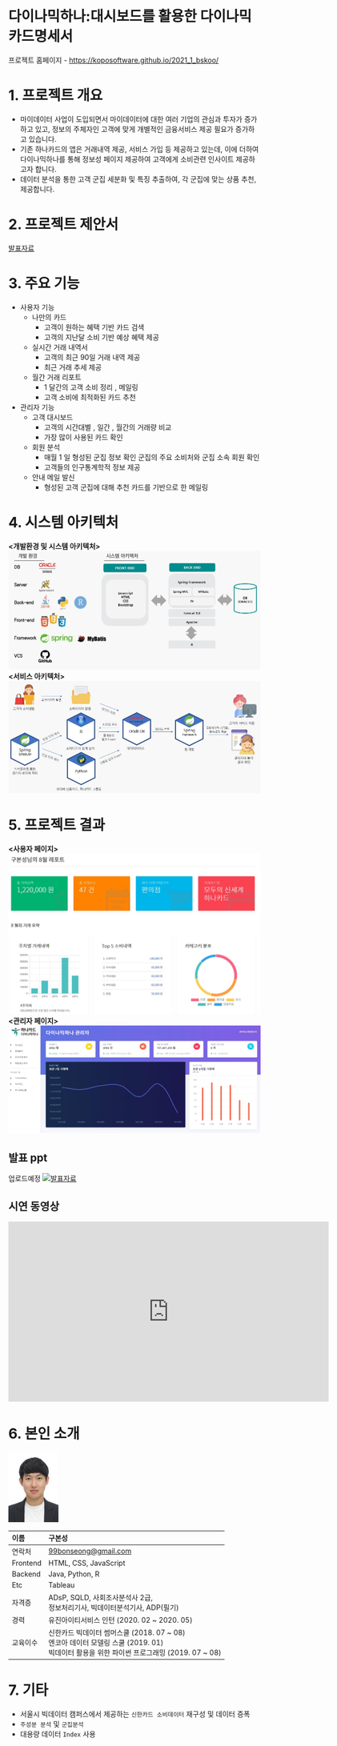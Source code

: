 # 다이나믹하나:대시보드를 활용한 다이나믹 카드명세서

프로젝트 홈페이지 - https://koposoftware.github.io/2021_1_bskoo/

# 1. 프로젝트 개요

- 마이데이터 사업이 도입되면서 마이데이터에 대한 여러 기업의 관심과 투자가 증가하고 있고, 정보의 주체자인 고객에 맞게 개별적인 금융서비스 제공 필요가 증가하고 있습니다.
- 기존 하나카드의 앱은 거래내역 제공, 서비스 가입 등 제공하고 있는데, 이에 더하여 다이나믹하나를 통해 정보성 페이지 제공하여 고객에게 소비관련 인사이트 제공하고자 합니다.
- 데이터 분석을 통한 고객 군집 세분화 및 특징 추출하여, 각 군집에 맞는 상품 추천, 제공합니다.

# 2. 프로젝트 제안서
[발표자료](proposal.pdf)<br>

# 3. 주요 기능
* 사용자 기능
  * 나만의 카드
    * 고객이 원하는 혜택 기반 카드 검색
    * 고객의 지난달 소비 기반 예상 혜택 제공
  * 실시간 거래 내역서
    * 고객의 최근 90일 거래 내역 제공
    * 최근 거래 추세 제공
  * 월간 거래 리포트
    * 1 달간의 고객 소비 정리 , 메일링
    * 고객 소비에 최적화된 카드 추천
* 관리자 기능
  * 고객 대시보드
    * 고객의 시간대별 , 일간 , 월간의 거래량 비교
    * 가장 많이 사용된 카드 확인
  * 회원 분석
    * 매월 1 일 형성된 군집 정보 확인 군집의 주요 소비처와 군집 소속 회원 확인
    * 고객들의 인구통계학적 정보 제공
  * 안내 메일 발신
    * 형성된 고객 군집에 대해 추천 카드를 기반으로 한 메일링


# 4. 시스템 아키텍처
**<개발환경 및 시스템 아키텍처>**
<img src="system.JPG"/>
**<서비스 아키텍처>**
<img src="service.JPG"/>


# 5. 프로젝트 결과
**<사용자 페이지>**
<img src="user_page.JPG"/>
**<관리자 페이지>**
<img src="admin_page.JPG"/>
## 발표 ppt 
업로드예정
<img src="cover1.JPG"/>[발표자료](/project.pptx)<br>

## 시연 동영상 
<iframe id="ytplayer" type="text/html" width="640" height="360" src="https://youtu.be/qWUPHW-K_5w" frameborder="0"></iframe>

# 6. 본인 소개
<img src="me_small.jpg"/>

|이름|구본성|
|:-----|:--|
|연락처|99bonseong@gmail.com|
|Frontend|HTML, CSS, JavaScript|
|Backend|Java, Python, R|
|Etc|Tableau|
|자격증|ADsP, SQLD, 사회조사분석사 2급,<br>정보처리기사, 빅데이터분석기사, ADP(필기)|
|경력|유진아이티서비스 인턴 (2020. 02 ~ 2020. 05)|
|교육이수|신한카드 빅데이터 썸머스쿨 (2018. 07 ~ 08)<br>엔코아 데이터 모델링 스쿨 (2019. 01)<br>빅데이터 활용을 위한 파이썬 프로그래밍 (2019. 07 ~ 08)|


# 7. 기타
- 서울시 빅데이터 캠퍼스에서 제공하는 `신한카드 소비데이터` 재구성 및 데이터 증폭
- `주성분 분석` 및 `군집분석`
- 대용량 데이터 `Index` 사용

 
